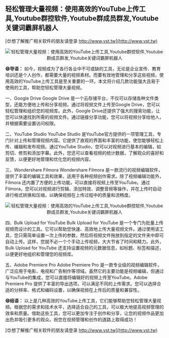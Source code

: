 ## **轻松管理大量视频：使用高效的YouTube上传工具,Youtube群控软件,Youtube群成员群发,Youtube关键词霸屏机器人**

[😍想了解推广相关软件的朋友请登录 http://www.vst.tw](http://www.vst.tw)

 <center><img src="https://vst.tw/MP4/tuiguang/png/0.png" alt="轻松管理大量视频：使用高效的YouTube上传工具,Youtube群控软件,Youtube群成员群发,Youtube关键词霸屏机器人"></center>

**😄导语：**
如今，视频成为了各行各业中不可或缺的工具，无论是企业宣传、教育培训还是个人创作，都需要大量的视频素材。而要有效地管理和分享这些视频，使用高效的YouTube上传工具是至关重要的一环。本文将介绍几款功能强大且易于使用的工具，帮助您轻松管理大量视频。

一、Google Drive
Google Drive 是一个云存储平台，不仅可以存储各种文件类型，还能方便地上传和分享视频。通过将视频文件上传至Google Drive，您可以轻松管理和组织您的视频库。此外，Google Drive还提供了强大的搜索功能，让您可以快速找到所需的视频文件。通过链接分享功能，您可以将视频分享给他人，并根据需要设置访问权限。

二、YouTube Studio
YouTube Studio 是YouTube官方提供的一项管理工具，专门针对上传和管理视频内容。它提供了直观的界面和丰富的功能，使您能够轻松上传、编辑和发布视频。通过YouTube Studio，您可以对视频进行基本的编辑，如剪切、修剪和添加字幕。此外，您还可以查看视频的统计数据，了解观众的喜好和反馈，以便更好地管理和优化您的视频内容。

三、Wondershare Filmora
Wondershare Filmora 是一款流行的视频编辑软件，提供了丰富的编辑工具和效果，适用于各种视频创作需求。除了视频编辑功能外，Filmora 还内置了方便的上传功能，可以直接将视频上传至YouTube。通过Filmora，您可以对视频进行剪辑、添加特效、调整音频等操作，并在上传时自动进行格式转换和压缩，以确保视频在上传过程中的质量和流畅度。

 <center><img src="https://vst.tw/MP4/tuiguang/png/8.png" alt="轻松管理大量视频：使用高效的YouTube上传工具,Youtube群控软件,Youtube群成员群发,Youtube关键词霸屏机器人"></center>

四、Bulk Upload for YouTube
Bulk Upload for YouTube 是一个专门为批量上传视频而设计的工具。它可以帮助您快速、高效地上传大量视频文件。通过使用该工具，您只需简单设置一次上传的参数，然后将视频文件拖放到指定的文件夹中即可自动上传。这样，您就不必一个个手动上传视频，大大节省了时间和精力。此外，Bulk Upload for YouTube 还支持设置视频的元数据信息，如标题、标签和描述，以便更好地组织和管理您的视频库。

五、Adobe Premiere Pro
Adobe Premiere Pro 是一款专业级的视频编辑软件，广泛应用于电影、电视和广告制作等领域。虽然它的主要功能是视频编辑，但通过与YouTube的集成，您可以直接将编辑好的视频上传至YouTube。Adobe Premiere Pro 提供了丰富的导出选项，可以满足不同的上传需求。您可以选择合适的分辨率、格式和编码设置，以确保视频在上传后的质量和兼容性。

**😄结语：**
以上是几种高效的YouTube上传工具，它们能够帮助您轻松管理大量视频。根据您的需求和技术水平，选择适合自己的工具，可以极大地提高视频管理的效率和质量。借助这些工具，您可以更加专注于创作和分享，让您的视频作品更加出色并吸引更多的观众。祝您在视频管理和创作的道路上取得成功！

[😍想了解推广相关软件的朋友请登录 http://www.vst.tw](http://www.vst.tw)



